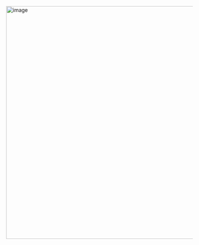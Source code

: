 <img width="628" alt="image" src="https://github.com/RevadiSundaram/ICodeThis-Projects/assets/47391816/4e16b86d-9e7a-4d00-98d5-c2c3da213a73">
